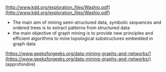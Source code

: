 [http://www.kdd.org/exploration_files/Washio.pdf](http://www.kdd.org/exploration_files/Washio.pdf)
- The main aim of mining semi-structured data, symbolic sequences and ordered trees is to extract patterns from structured data
-  the main objective of graph mining is to provide new principles and efficient algorithms to mine topological substructures embedded in graph data


[https://www.geeksforgeeks.org/data-mining-graphs-and-networks/](https://www.geeksforgeeks.org/data-mining-graphs-and-networks/)
(approfondire)

